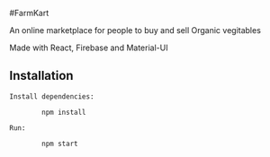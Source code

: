 #FarmKart

An online marketplace for people to buy and sell Organic vegitables

Made with React, Firebase and Material-UI


## Installation

```
Install dependencies:
	
	    npm install
	    
Run:
	
	    npm start
```

